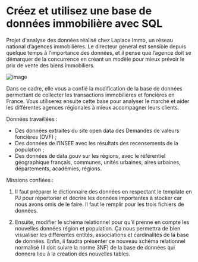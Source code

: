 # Créez et utilisez une base de données immobilière avec SQL

Projet d'analyse des données réalisé chez Laplace Immo, un réseau national d’agences immobilières. 
Le directeur général est sensible depuis quelque temps à l’importance des données, et il pense que l’agence doit se démarquer de la concurrence en créant un modèle pour mieux prévoir le prix de vente des biens immobiliers. 

![image](https://github.com/YatYFerr/Cr-ez-et-utilisez-une-base-de-donn-es-immobili-re-avec-SQL/assets/146732224/34e31917-a8a5-435d-b183-4b28762f6d93)

Dans ce cadre, elle vous a confié la modification de la base de données permettant de collecter les transactions immobilières et foncières en France. Vous utiliserez ensuite cette base pour analyser le marché et aider les différentes agences régionales à mieux accompagner leurs clients.

Données travaillées :
- Des données extraites du site open data des Demandes de valeurs foncières
(DVF) ;
- Des données de l’INSEE avec les résultats des recensements de la population ;
- Des données de data.gouv sur les régions, avec le référentiel géographique
français, communes, unités urbaines, aires urbaines, départements, académies,
régions.

Missions confiées :
1. Il faut préparer le dictionnaire des données en respectant le template en
PJ pour répertorier et décrire les données importantes à stocker car nous avons
omis de le faire. Il faut le remplir pour les trois fichiers de données.

3. Ensuite, modifier le schéma relationnel pour qu’il prenne
en compte les nouvelles données région et population. Ça nous permettra de
bien visualiser les différentes entités, associations et cardinalités de la base de
données. Enfin, il faudra présenter ce nouveau schéma relationnel
normalisé (Il doit suivre la norme 3NF) de la base de données qui donnera lieu à
la création des nouvelles tables.


